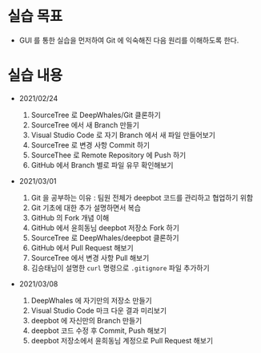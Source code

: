 # 실습 목표 

* GUI 를 통한 실습을 먼저하여 Git 에 익숙해진 다음 원리를 이해하도록 한다.

# 실습 내용

* 2021/02/24
    1. SourceTree 로 DeepWhales/Git 클론하기
    2. SourceTree 에서 새 Branch 만들기
    3. Visual Studio Code 로 자기 Branch 에서 새 파일 만들어보기
    4. SourceTree 로 변경 사항 Commit 하기
    5. SourceThee 로 Remote Repository 에 Push 하기
    6. GitHub 에서 Branch 별로 파일 유무 확인해보기

* 2021/03/01
    1. Git 을 공부하는 이유 : 팀원 전체가 deepbot 코드를 관리하고 협업하기 위함
    2. Git 기초에 대한 추가 설명하면서 복습
    3. GitHub 의 Fork 개념 이해
    4. GitHub 에서 윤희동님 deepbot 저장소 Fork 하기
    6. SourceTree 로 DeepWhales/deepbot 클론하기
    7. GitHub 에서 Pull Request 해보기
    8. SourceTree 에서 변경 사항 Pull 해보기
    9. 김승태님이 설명한 `curl` 명령으로 `.gitignore` 파일 추가하기

* 2021/03/08
    1. DeepWhales 에 자기만의 저장소 만들기
    2. Visual Studio Code 마크 다운 결과 미리보기
    3. deepbot 에 자신만의 Branch 만들기
    4. deepbot 코드 수정 후 Commit, Push 해보기
    5. deepbot 저장소에서 윤희동님 계정으로 Pull Request 해보기